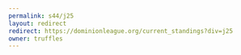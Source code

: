 ```yaml
---
permalink: s44/j25
layout: redirect
redirect: https://dominionleague.org/current_standings?div=j25
owner: truffles
---
```

